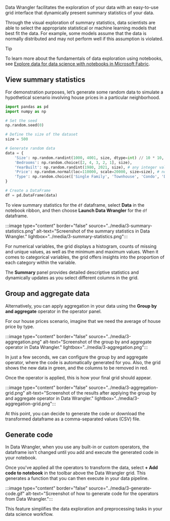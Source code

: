 Data Wrangler facilitates the exploration of your data with an easy-to-use grid interface that dynamically present summary statistics of your data.

Through the visual exploration of summary statistics, data scientists are able to select the appropriate statistical or machine learning models that best fit the data. For example, some models assume that the data is normally distributed and may not perform well if this assumption is violated.

> [!Tip]
> To learn more about the fundamentals of data exploration using notebooks, see [Explore data for data science with notebooks in Microsoft Fabric](/training/modules/explore-data-for-data-science-microsoft-fabric?azure-portal=true).

## View summary statistics

For demonstration purposes, let’s generate some random data to simulate a hypothetical scenario involving house prices in a particular neighborhood.

```python
import pandas as pd
import numpy as np

# Set the seed
np.random.seed(0)

# Define the size of the dataset
size = 500

# Generate random data
data = {
    'Size': np.random.randint(1000, 4001, size, dtype=int) // 10 * 10, # any integer value between 1000 and 4000, with multiple of 10
    'Bedrooms': np.random.choice([2, 4, 3, 2, 1], size),
    'YearBuilt': np.random.randint(1980, 2021, size), # any integer value between 1980 and 2020
    'Price': np.random.normal(loc=110000, scale=20000, size=size), # normally distributed prices
    'Type': np.random.choice(['Single Family', 'Townhouse', 'Condo', 'Duplex'], size) # type of the house
}

# Create a DataFrame
df = pd.DataFrame(data)
```

To view summary statistics for the `df` dataframe, select **Data** in the notebook ribbon, and then choose **Launch Data Wrangler** for the `df` dataframe. 

:::image type="content" border="false" source="../media/3-summary-statistics.png" alt-text="Screenshot of the summary statistics in Data Wrangler." lightbox="../media/3-summary-statistics.png":::

For numerical variables, the grid displays a histogram, counts of missing and unique values, as well as the minimum and maximum values. When it comes to categorical variables, the grid offers insights into the proportion of each category within the variable.

The **Summary** panel provides detailed descriptive statistics and dynamically updates as you select different columns in the grid.

##	Group and aggregate data

Alternatively, you can apply aggregation in your data using the **Group by and aggregate** operator in the operator panel.

For our house prices scenario, imagine that we need the average of house price by type.

:::image type="content" border="false" source="../media/3-aggregation.png" alt-text="Screenshot of the group by and aggregate operator in Data Wrangler." lightbox="../media/3-aggregation.png":::

In just a few seconds, we can configure the group by and aggregate operator, where the code is automatically generated for you. Also, the grid shows the new data in green, and the columns to be removed in red.

Once the operator is applied, this is how your final grid should appear.

:::image type="content" border="false" source="../media/3-aggregation-grid.png" alt-text="Screenshot of the results after applying the group by and aggregate operator in Data Wrangler." lightbox="../media/3-aggregation-grid.png":::

At this point, you can decide to generate the code or download the transformed dataframe as a comma-separated values (CSV) file.

## Generate code

In Data Wrangler, when you use any built-in or custom operators, the dataframe isn't changed until you add and execute the generated code in your notebook.

Once you've applied all the operators to transform the data, select **+ Add code to notebook** in the toolbar above the Data Wrangler grid. This generates a function that you can then execute in your data pipeline.

:::image type="content" border="false" source="../media/3-generate-code.gif" alt-text="Screenshot of how to generate code for the operators from Data Wrangler.":::

This feature simplifies the data exploration and preprocessing tasks in your data science workflow.
